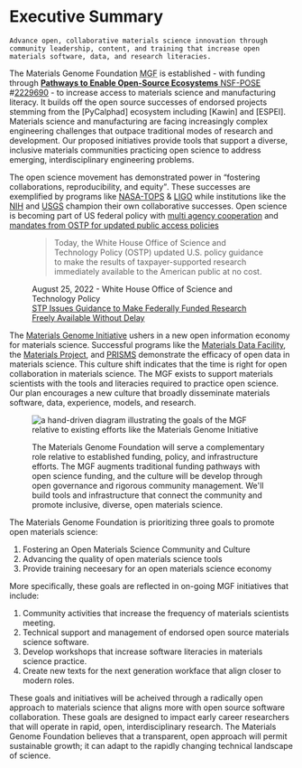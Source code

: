 # Executive Summary

```{admonition} MGF Vision
Advance open, collaborative materials science innovation through community leadership, content, and training that increase open materials software, data, and research literacies.
```

The Materials Genome Foundation <abbr title="Materials Genome Foundation">MGF</abbr> is established - with funding through [__Pathways to Enable Open-Source Ecosystems__ NSF-<abbr title="Pathways to Enable Open-Source Ecosystems">POSE</abbr>][POSE] #[2229690][2229690] - to increase access to materials science and manufacturing literacy.
It builds off the open source successes of endorsed projects stemming from the [PyCalphad] ecosystem including [Kawin] and [ESPEI]. 
Materials science and manufacturing are facing increasingly complex engineering challenges that outpace traditional modes of research and development. 
Our proposed initiatives provide tools that support a diverse, inclusive materials communities practicing open science to address emerging, interdisciplinary engineering problems.

The open science movement has demonstrated power in <q cite="https://open.science.gov/">fostering collaborations, reproducibility, and equity</q>. These successes are exemplified by programs like [NASA-TOPS](https://science.nasa.gov/open-science/transform-to-open-science "Transform to Open Science") & [LIGO](https://universe.sonoma.edu/moodle/mod/url/view.php?id=29) while institutions like the [NIH](https://www.ncbi.nlm.nih.gov/pmc/articles/PMC5852639/) and [USGS](https://www.usgs.gov/special-topics/year-of-open-science/) champion their own collaborative successes. Open science is becoming part of US federal policy with [multi agency cooperation](https://open.science.gov/) and [mandates from OSTP for updated public access policies](https://www.whitehouse.gov/ostp/news-updates/2022/08/25/ostp-issues-guidance-to-make-federally-funded-research-freely-available-without-delay/)

<figure>

> Today, the White House Office of Science and Technology Policy (OSTP) updated U.S. policy guidance to make the results of taxpayer-supported research immediately available to the American public at no cost.

<figcaption>

August 25, 2022 - White House Office of Science and Technology Policy<br>
[STP Issues Guidance to Make Federally Funded Research Freely Available Without Delay](https://www.whitehouse.gov/ostp/news-updates/2022/08/25/ostp-issues-guidance-to-make-federally-funded-research-freely-available-without-delay/)

</figcaption>
</figure>

The [Materials Genome Initiative](https://www.mgi.gov/) ushers in a new open information economy for materials science. Successful programs like the [Materials Data Facility](https://materialsdatafacility.org/), the [Materials Project](https://next-gen.materialsproject.org/), and [<abbr title="Center for PRedictive Integrated Structural Materials Science">PRISMS</abbr>](http://www.prisms-center.org/#/home "Center for PRedictive Integrated Structural Materials Science") demonstrate the efficacy of open data in materials science. This culture shift indicates that the time is right for open collaboration in materials science. The MGF exists to support materials scientists with the tools and literacies required to practice open science. Our plan encourages a new culture that broadly disseminate materials software, data, experience, models, and research. 

<figure>

![](images/mgf-overview-out.png "a hand-driven diagram illustrating the goals of the MGF relative to existing efforts like the Materials Genome Initiative")

<figcaption>

The Materials Genome Foundation will serve a complementary role relative to established funding, policy, and infrastructure efforts. The MGF augments traditional funding pathways with open science funding, and the culture will be develop through open governance and rigorous community management. We'll build tools and infrastructure that connect the community and promote inclusive, diverse, open materials science.

</figcaption>
</figure>

The Materials Genome Foundation is prioritizing three goals to promote open materials science:

1. Fostering an Open Materials Science Community and Culture
2. Advancing the quality of open materials science tools
3. Provide training neceesary for an open materials science economy

More specifically, these goals are reflected in on-going MGF initiatives that include:
1. Community activities that increase the frequency of materials scientists meeting.
2. Technical support and management of endorsed open source materials science software.
3. Develop workshops that increase software literacies in materials science practice.
4. Create new texts for the next generation workface that align closer to modern roles.

These goals and initiatives will be acheived through a radically open approach to materials science that aligns more with open source software collaboration. These goals are designed to impact early career researchers that will operate in rapid, open, interdisciplinary research. The Materials Genome Foundation believes that a transparent, open approach will permit sustainable growth; it can adapt to the rapidly changing technical landscape of science. 


[POSE]: https://www.nsf.gov/pubs/2022/nsf22572/nsf22572.htm
[2229690]: https://www.nsf.gov/awardsearch/showAward?AWD_ID=2229690 "A Path to Sustaining a New Open-Source Ecosystem for Materials Science"